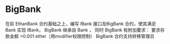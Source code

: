 # BigBank
在前 EthanBank 合约基础之上，编写 IBank 接口及BigBank 合约，使其满足 Bank 实现 IBank， BigBank 继承自 Bank ， 同时 BigBank 有附加要求：  要求存款金额 >0.001 ether（用modifier权限控制） BigBank 合约支持转移管理员
